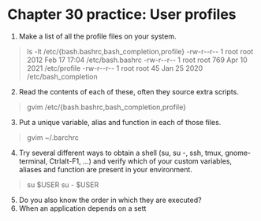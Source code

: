 # Chapter 30 practice: User profiles
   
1. Make a list of all the profile files on your system.

> ls -lt /etc/{bash.bashrc,bash_completion,profile}
>      -rw-r--r-- 1 root root 2012 Feb 17 17:04 /etc/bash.bashrc
>      -rw-r--r-- 1 root root  769 Apr 10  2021 /etc/profile
>      -rw-r--r-- 1 root root   45 Jan 25  2020 /etc/bash_completion

2. Read the contents of each of these, often they source extra scripts.

>  gvim /etc/{bash.bashrc,bash_completion,profile}

3. Put a unique variable, alias and function in each of those files.

>  gvim ~/.barchrc

4. Try several different ways to obtain a shell (su, su -, ssh, tmux, gnome-terminal, Ctrlalt-F1, ...) and verify which of your custom variables, aliases and function are present in
your environment.

> su $USER
> su - $USER

5. Do you also know the order in which they are executed?
6. When an application depends on a sett
